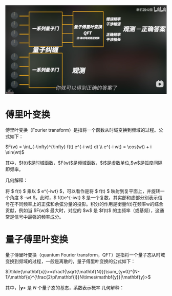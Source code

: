 <!-- toc -->
<link rel="stylesheet" type="text/css" href="../style.css">
<img src="image-15.png" class='image'>

# 傅里叶变换

<p class="indent">傅里叶变换（Fourier transform）是指将一个函数从时域变换到频域的过程。公式如下：

$F(w) = \int_{-\infty}^{\infty} f(t) e^{-i wt} dt \\ e^{-i wt} = \cos(wt) + i \sin(wt)$

<p class="indent">其中，$f(t)$是时域函数，$F(w)$是频域函数，$i$是虚数单位,$w$是弧度间隔即频率。

几何解释：
<p class="indent">将 $ f(t) $ 乘以 $ e^{-iwt} $，可以看作是将 $ f(t) $ 映射到复平面上，并旋转一个角度 $ -wt $。此时，$ f(t)e^{-iwt} $ 是一个复数，其实部和虚部分别表示信号在不同频率上的正弦和余弦分量的投影。积分的作用是衡量f(t)在频率w的综合贡献，例如当 $F(w)$ 最大时，对应的 $w$ 是 $f(t)$ 的主频率（或基频），这通常是信号中最强的频率成分。

# 量子傅里叶变换
<p class="indent">量子傅里叶变换（quantum Fourier transform，QFT）是指将一个量子态从时域变换到频域的过程，一般是离散的，量子傅里叶变换的公式如下：

$|\tilde{\mathbf{x}}>=\frac1{\sqrt{\mathbf{N}}}\sum_{y=0}^{N-1}\mathbf{e}^{\frac{2\pi\mathbf{i}}N\times\mathbf{y}}|\mathbf{y}>$

其中，$|\mathbf{y}>$ 是 $N$ 个量子态的基态，系数表示概率
几何解释：